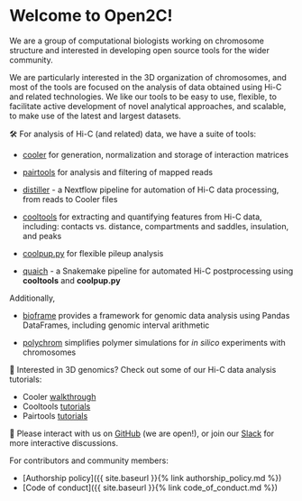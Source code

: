 # Welcome to Open2C!

We are a group of computational biologists working on chromosome structure and interested in developing open source tools for the wider community.

We are particularly interested in the 3D organization of chromosomes, and most of the tools are focused on the analysis of data obtained using Hi-C and related technologies. We like our tools to be easy to use, flexible, to facilitate active development of novel analytical approaches, and scalable, to make use of the latest and largest datasets.

🛠️ For analysis of Hi-C (and related) data, we have a suite of tools:

- [cooler](https://www.github.com/open2c/cooler) for generation, normalization and storage of interaction matrices

- [pairtools](https://www.github.com/open2c/pairtools) for analysis and filtering of mapped reads

- [distiller](https://www.github.com/open2c/distiller-nf) - a Nextflow pipeline for automation of Hi-C data processing, from reads to Cooler files

- [cooltools](https://www.github.com/open2c/cooltools) for extracting and quantifying features from Hi-C data, including: contacts vs. distance, compartments and saddles, insulation, and peaks

- [coolpup.py](https://www.github.com/open2c/coolpuppy) for flexible pileup analysis

- [quaich](https://www.github.com/open2c/quaich) - a Snakemake pipeline for automated Hi-C postprocessing using **cooltools** and **coolpup.py**
 
Additionally,

- [bioframe](https://www.github.com/open2c/bioframe) provides a framework for genomic data analysis using Pandas DataFrames, including genomic interval arithmetic

- [polychrom](https://www.github.com/open2c/polychrom) simplifies polymer simulations for *in silico* experiments with chromosomes


🧬 Interested in 3D genomics? Check out some of our Hi-C data analysis tutorials:

- Cooler [walkthrough](https://github.com/open2c/cooler-binder)
- Cooltools [tutorials](https://cooltools.readthedocs.io)
- Pairtools [tutorials](https://pairtools.readthedocs.io)


🤝 Please interact with us on [GitHub](https://www.github.com/open2c) (we are open!), or join our [Slack](https://bit.ly/2UaOpAe) for more interactive discussions.

For contributors and community members:
 - [Authorship policy]({{ site.baseurl }}{% link authorship_policy.md %})
 - [Code of conduct]({{ site.baseurl }}{% link code_of_conduct.md %})
